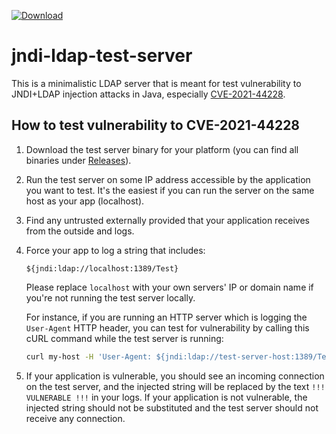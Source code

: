 [![Download](https://img.shields.io/github/v/release/rakutentech/jndi-ldap-test-server?color=green&label=Download%20Latest)](https://github.com/rakutentech/jndi-ldap-test-server/releases/latest)

# jndi-ldap-test-server

This is a minimalistic LDAP server that is meant for test vulnerability to
JNDI+LDAP injection attacks in Java, especially
[CVE-2021-44228](https://nvd.nist.gov/vuln/detail/CVE-2021-44228).

## How to test vulnerability to CVE-2021-44228

1. Download the test server binary for your platform (you can find all binaries
   under [Releases](https://github.com/rakutentech/jndi-ldap-test-server/releases)).
2. Run the test server on some IP address accessible by the application you want
   to test. It's the easiest if you can run the server on the same host as your
   app (localhost).
3. Find any untrusted externally provided that your application receives from
   the outside and logs.
4. Force your app to log a string that includes:
   ```
   ${jndi:ldap://localhost:1389/Test}
   ```
   Please replace `localhost` with your own servers' IP or domain name if you're
   not running the test server locally.

   For instance, if you are running an HTTP server which is logging the
   `User-Agent` HTTP header, you can test for vulnerability by calling this cURL
   command while the test server is running:
   ```bash
   curl my-host -H 'User-Agent: ${jndi:ldap://test-server-host:1389/Test}'
   ```
5. If your application is vulnerable, you should see an incoming connection on
   the test server, and the injected string will be replaced by the text `!!!
   VULNERABLE !!!` in your logs. If your application is not vulnerable, the
   injected string should not be substituted and the test server should not
   receive any connection.
